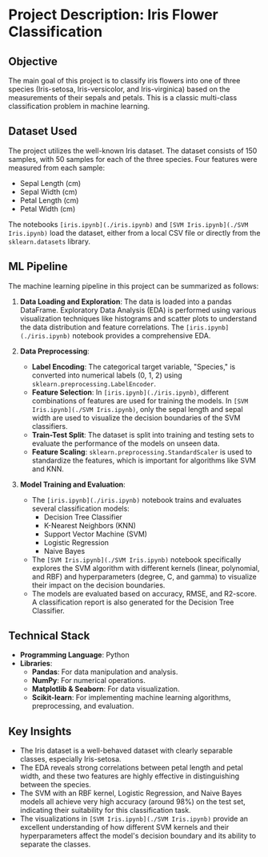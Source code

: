 
# Project Description: Iris Flower Classification

## Objective
The main goal of this project is to classify iris flowers into one of three species (Iris-setosa, Iris-versicolor, and Iris-virginica) based on the measurements of their sepals and petals. This is a classic multi-class classification problem in machine learning.

## Dataset Used
The project utilizes the well-known Iris dataset. The dataset consists of 150 samples, with 50 samples for each of the three species. Four features were measured from each sample:
- Sepal Length (cm)
- Sepal Width (cm)
- Petal Length (cm)
- Petal Width (cm)

The notebooks `[iris.ipynb](./iris.ipynb)` and `[SVM Iris.ipynb](./SVM Iris.ipynb)` load the dataset, either from a local CSV file or directly from the `sklearn.datasets` library.

## ML Pipeline
The machine learning pipeline in this project can be summarized as follows:

1.  **Data Loading and Exploration**: The data is loaded into a pandas DataFrame. Exploratory Data Analysis (EDA) is performed using various visualization techniques like histograms and scatter plots to understand the data distribution and feature correlations. The `[iris.ipynb](./iris.ipynb)` notebook provides a comprehensive EDA.

2.  **Data Preprocessing**:
    - **Label Encoding**: The categorical target variable, "Species," is converted into numerical labels (0, 1, 2) using `sklearn.preprocessing.LabelEncoder`.
    - **Feature Selection**: In `[iris.ipynb](./iris.ipynb)`, different combinations of features are used for training the models. In `[SVM Iris.ipynb](./SVM Iris.ipynb)`, only the sepal length and sepal width are used to visualize the decision boundaries of the SVM classifiers.
    - **Train-Test Split**: The dataset is split into training and testing sets to evaluate the performance of the models on unseen data.
    - **Feature Scaling**: `sklearn.preprocessing.StandardScaler` is used to standardize the features, which is important for algorithms like SVM and KNN.

3.  **Model Training and Evaluation**:
    - The `[iris.ipynb](./iris.ipynb)` notebook trains and evaluates several classification models:
        - Decision Tree Classifier
        - K-Nearest Neighbors (KNN)
        - Support Vector Machine (SVM)
        - Logistic Regression
        - Naive Bayes
    - The `[SVM Iris.ipynb](./SVM Iris.ipynb)` notebook specifically explores the SVM algorithm with different kernels (linear, polynomial, and RBF) and hyperparameters (degree, C, and gamma) to visualize their impact on the decision boundaries.
    - The models are evaluated based on accuracy, RMSE, and R2-score. A classification report is also generated for the Decision Tree Classifier.

## Technical Stack
- **Programming Language**: Python
- **Libraries**:
    - **Pandas**: For data manipulation and analysis.
    - **NumPy**: For numerical operations.
    - **Matplotlib & Seaborn**: For data visualization.
    - **Scikit-learn**: For implementing machine learning algorithms, preprocessing, and evaluation.

## Key Insights
- The Iris dataset is a well-behaved dataset with clearly separable classes, especially Iris-setosa.
- The EDA reveals strong correlations between petal length and petal width, and these two features are highly effective in distinguishing between the species.
- The SVM with an RBF kernel, Logistic Regression, and Naive Bayes models all achieve very high accuracy (around 98%) on the test set, indicating their suitability for this classification task.
- The visualizations in `[SVM Iris.ipynb](./SVM Iris.ipynb)` provide an excellent understanding of how different SVM kernels and their hyperparameters affect the model's decision boundary and its ability to separate the classes.
